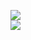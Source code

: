 [![](https://img.shields.io/badge/Made%20With-Github%20Spray-lightgrey.svg?style=for-the-badge&logo=github)](https://github.com/Annihil/github-spray#1262)  
[![](https://i.imgur.com/2DrTn0Z.gif)](https://github.com/Annihil/github-spray)